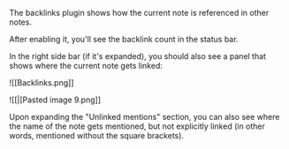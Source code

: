 The backlinks plugin shows how the current note is referenced in other notes.

After enabling it, you'll see the backlink count in the status bar.

In the right side bar (if it's expanded), you should also see a panel that shows where the current note gets linked:

![[Backlinks.png]]


![[|[Pasted image 9.png]]

Upon expanding the "Unlinked mentions" section, you can also see where the name of the note gets mentioned, but not explicitly linked (in other words, mentioned without the square brackets).
